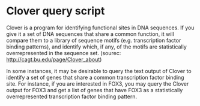 # Clover query script
Clover is a program for identifying functional sites in DNA sequences. If you 
give it a set of DNA sequences that share a common function, it will compare 
them to a library of sequence motifs (e.g. transcription factor binding 
patterns), and identify which, if any, of the motifs are statistically 
overrepresented in the sequence set. (sourec: http://cagt.bu.edu/page/Clover_about)

In some instances, it may be desirable to query the text output of Clover to
identify a set of genes that share a common transcription factor binding site.
For instance, if you are interested in FOX3, you may query the Clover output 
for FOX3 and get a list of genes that have FOX3 as a statistically 
overrepresented transcription factor binding pattern.

